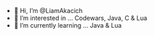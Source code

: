 - 👋 Hi, I’m @LiamAkacich
- 👀 I’m interested in ... Codewars, Java, C & Lua
- 🌱 I’m currently learning ... Java & Lua

<!---
LiamAkacich/LiamAkacich is a ✨ special ✨ repository because its `README.md` (this file) appears on your GitHub profile.
You can click the Preview link to take a look at your changes.
--->
